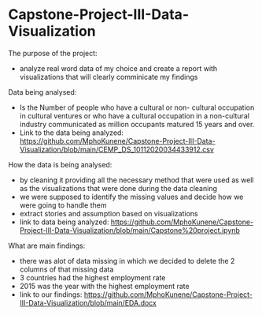 # Capstone-Project-III-Data-Visualization
The purpose of the project:
 - analyze real word data of my choice and create a report with visualizations that will clearly comminicate my findings
 
Data being analysed:
- Is the Number of people who have a cultural or non- cultural occupation in cultural ventures or who have a cultural occupation in a non-cultural industry communicated as million occupants matured 15 years and over.
- Link to the data being analyzed: https://github.com/MphoKunene/Capstone-Project-III-Data-Visualization/blob/main/CEMP_DS_10112020034433912.csv

How the data is being analysed:
 - by cleaning it providing all the necessary method that were used as well as the visualizations that were done during the data cleaning
 - we were supposed to identify the missing values and decide how we were going to handle them 
 - extract stories and assumption based on visualizations
 - link to data being analyzed: https://github.com/MphoKunene/Capstone-Project-III-Data-Visualization/blob/main/Capstone%20project.ipynb
 
What are main findings:
 - there was alot of data missing in which we decided to delete the 2 columns of that missing data
 - 3 countries had the highest employment rate
 - 2015 was the year with the highest employment rate
 - link to our findings: https://github.com/MphoKunene/Capstone-Project-III-Data-Visualization/blob/main/EDA.docx
 
